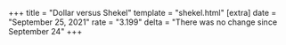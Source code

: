 +++
title = "Dollar versus Shekel"
template = "shekel.html"
[extra]
date = "September 25, 2021"
rate = "3.199"
delta = "There was no change since September 24"
+++
